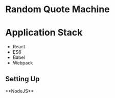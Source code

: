 # Random Quote Machine
# Application Stack
<ul>
    <li>React</li>
    <li>ES6</li>
    <li>Babel</li>
    <li>Webpack</li>
</ul>
<h2>Setting Up</h2>
**NodeJS**

